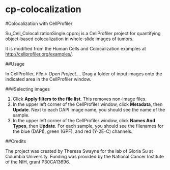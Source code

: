 # cp-colocalization
#Colocalization with CellProfiler

Su_Cell_ColocalizationSingle.cpproj is a CellProfiler project for quantifying object-based colocalization in whole-slide images of tumors.

It is modified from the Human Cells and Colocalization examples at http://cellprofiler.org/examples/.

##Usage

In CellProfiler, *File > Open Project...*.
Drag a folder of input images onto the indicated area in the CellProfiler window.

###Selecting images

1. Click **Apply filters to the file list**. This removes non-image files.
2. In the upper left corner of the CellProfiler window, click **Metadata**, then **Update**. Next to each DAPI image name, you should see the name of the sample.
3.  In the upper left corner of the CellProfiler window, click **Names And Types**, then **Update**. For each sample, you should see the filenames for the blue (DAPI), green (GPF), and red (Y-2E-C) channels.

##Credits

The project was created by Theresa Swayne for the lab of Gloria Su at Columbia University.
Funding was provided by the National Cancer Institute of the NIH, grant P30CA13696.
